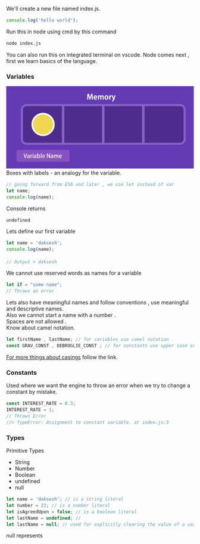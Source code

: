 
We'll create a new file named index.js.
```js
console.log('hello world');

```

Run this in node using cmd by this command 
```bash
node index.js
```

You can also run this on integrated terminal on vscode. Node comes next , first we learn basics of the language.


### Variables

![Alt text](image.png)\
Boxes with labels - an analogy for the variable.

```js
// going forward from ES6 and later , we use let instead of var
let name;
console.log(name);
```

Console returns
```
undefined
```
Lets define our first variable
```js
let name = 'daksesh';
console.log(name);

// Output > daksesh
```

We cannot use reserved words as names for a variable
```js
let if = "some name";
// Throws an error 
```

Lets also have meaningful names and follow conventions , use meaningful and descriptive names.\
Also we cannot start a name with a number .\
Spaces are not allowed .\
Know about camel notation.


```js
let firstName , lastName; // for variables use camel notation
const GRAV_CONST , DEBROGLIE_CONST ; // for constants use upper case snake case
```
[For more things about casings](https://www.freecodecamp.org/news/snake-case-vs-camel-case-vs-pascal-case-vs-kebab-case-whats-the-difference/) follow the link.




### Constants
Used where we want the engine to throw an error when we try to change a constant by mistake.
```js
const INTEREST_RATE = 0.3;
INTEREST_RATE = 1;
// Throws Error 
//> TypeError: Assignment to constant variable. at index.js:3
```

### Types 
Primitive Types 
- String
- Number
- Boolean
- undefined
- null


```js
let name = 'daksesh'; // is a string literal
let number = 23; // is a number literal 
let isAgreedUpon = false; // is a boolean literal
let lastName = undefined; // 
let lastName = null; // used for explicitly clearing the value of a variable
```

null represents 